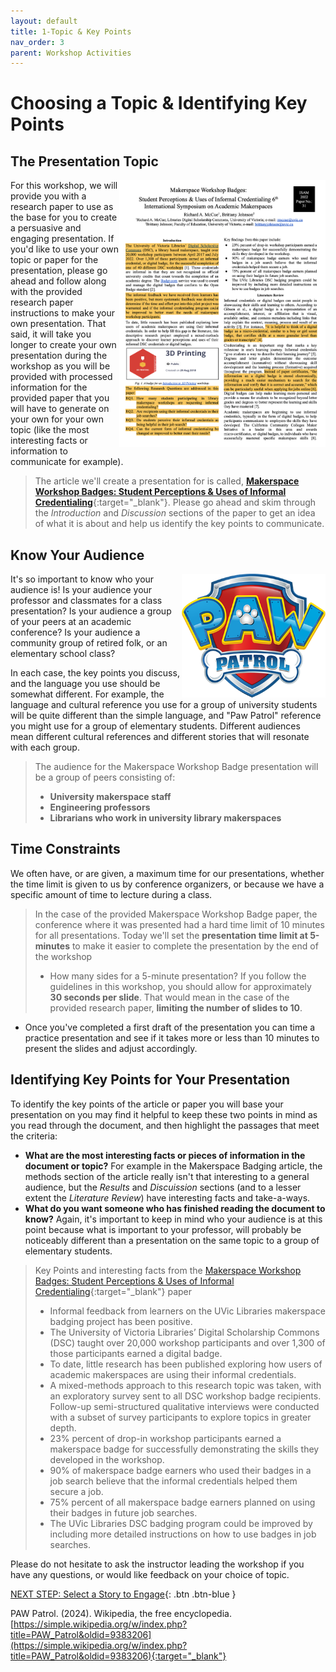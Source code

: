 ```yaml
---
layout: default
title: 1-Topic & Key Points
nav_order: 3
parent: Workshop Activities
---
```

# Choosing a Topic & Identifying Key Points
## The Presentation Topic
<a href="" target="_blank"><img src="images/topic-01-article.png" style="float:right;width:330px;" alt="image description"></a>
For this workshop, we will provide you with a research paper to use as the base for you to create a persuasive and engaging presentation. If you'd like to use your own topic or paper for the presentation, please go ahead and follow along with the provided research paper instructions to make your own presentation. That said, it will take you longer to create your own presentation during the workshop as you will be provided with processed information for the provided paper that you will have to generate on your own for your own topic (like the most interesting facts or information to communicate for example).

> The article we'll create a presentation for is called, [**Makerspace Workshop Badges: Student Perceptions & Uses of Informal Credentialing**](images/makerspace-badge-paper.pdf){:target="_blank"}. Please go ahead and skim through the _Introduction_ and _Discussion_ sections of the paper to get an idea of what it is about and help us identify the key points to communicate.

## Know Your Audience
<img src="images/paw-patrol-logo.png" style="float:right;width:230px;" alt="image description">
It's so important to know who your audience is! Is your audience your professor and classmates for a class presentation? Is your audience a group of your peers at an academic conference? Is your audience a community group of retired folk, or an elementary school class? 

In each case, the key points you discuss, and the language you use should be somewhat different. For example, the language and cultural reference you use for a group of university students will be quite different than the simple language, and "Paw Patrol" reference you might use for a group of elementary students. Different audiences mean different cultural references and different stories that will resonate with each group.

> The audience for the Makerspace Workshop Badge presentation will be a group of peers consisting of:
> - **University makerspace staff**
> - **Engineering professors**
> - **Librarians who work in university library makerspaces**

## Time Constraints
We often have, or are given, a maximum time for our presentations, whether the time limit is given to us by conference organizers, or because we have a specific amount of time to lecture during a class. 
> In the case of the provided Makerspace Workshop Badge paper, the conference where it was presented had a hard time limit of 10 minutes for all presentations. Today we'll set the **presentation time limit at 5-minutes** to make it easier to complete the presentation by the end of the workshop
> - How many sides for a 5-minute presentation? If you follow the guidelines in this workshop, you should allow for approximately **30 seconds per slide**. That would mean in the case of the provided research paper, **limiting the number of slides to 10**. 
- Once you've completed a first draft of the presentation you can time a practice presentation and see if it takes more or less than 10 minutes to present the slides and adjust accordingly.

## Identifying Key Points for Your Presentation
To identify the key points of the article or paper you will base your presentation on you may find it helpful to keep these two points in mind as you read through the document, and then highlight the passages that meet the criteria:
- **What are the most interesting facts or pieces of information in the document or topic?** For example in the Makerspace Badging article, the methods section of the article really isn't that interesting to a general audience, but the _Results_ and _Discuission_ sections (and to a lesser extent the _Literature Review_) have interesting facts and take-a-ways.
- **What do you want someone who has finished reading the document to know?** Again, it's important to keep in mind who your audience is at this point because what is important to your professor, will probably be noticeably different than a presentation on the same topic to a group of elementary students.

>Key Points and interesting facts from the [Makerspace Workshop Badges: Student Perceptions & Uses of Informal Credentialing](images/makerspace-badge-paper.pdf){:target="_blank"} paper
> - Informal feedback from learners on the UVic Libraries makerspace badging project has been positive.
> - The University of Victoria Libraries’ Digital Scholarship Commons (DSC) taught over 20,000 workshop participants and over 1,300 of those participants earned a digital badge.
> - To date, little research has been published exploring how users of academic makerspaces are using their informal credentials.
> - A mixed-methods approach to this research topic was taken, with an exploratory survey sent to all DSC workshop badge recipients. Follow-up semi-structured qualitative interviews were conducted with a subset of survey participants to explore topics in greater depth.
> - 23% percent of drop-in workshop participants earned a makerspace badge for successfully demonstrating the skills they developed in the workshop.
> - 90% of makerspace badge earners who used their badges in a job search believe that the informal credentials helped them secure a job.
> - 75% percent of all makerspace badge earners planned on using their badges in future job searches.
> - The UVic Libraries DSC badging program could be improved by including more detailed instructions on how to use badges in job searches.

Please do not hesitate to ask the instructor leading the workshop if you have any questions, or would like feedback on your choice of topic.


[NEXT STEP: Select a Story to Engage](story.html){: .btn .btn-blue }

PAW Patrol. (2024). Wikipedia, the free encyclopedia. [https://simple.wikipedia.org/w/index.php?title=PAW_Patrol&oldid=9383206](https://simple.wikipedia.org/w/index.php?title=PAW_Patrol&oldid=9383206){:target="_blank"}

